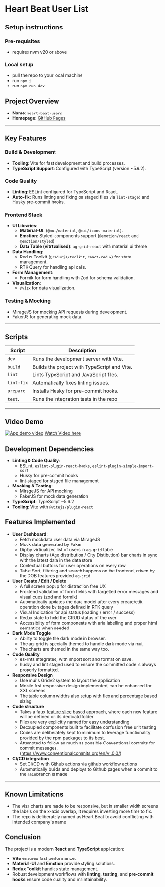 # Heart Beat User List

## Setup instructions

### Pre-requisites
- requires nvm v20 or above

### Local setup
- pull the repo to your local machine
- run `npm i`
- run `npm run dev`

## Project Overview
- **Name**: `heart-beat-users`
- **Homepage**: [GitHub Pages](https://ruhaim.github.io/heart-beat-react-ts/)

---

## Key Features

### Build & Development
- **Tooling**: Vite for fast development and build processes.
- **TypeScript Support**: Configured with TypeScript (version ~5.6.2).

### Code Quality
- **Linting**: ESLint configured for TypeScript and React.
- **Auto-fix**: Runs linting and fixing on staged files via `lint-staged` and Husky pre-commit hooks.

### Frontend Stack
- **UI Libraries**:
  - **Material-UI**: (`@mui/material`, `@mui/icons-material`).
  - **Emotion**: Styled-components support (`@emotion/react` and `@emotion/styled`).
  - **Data Table (vitrtualised)**: `ag-grid-react` with material ui theme
- **Data Handling**:
  - Redux Toolkit (`@reduxjs/toolkit`, `react-redux`) for state management.
  - RTK Query for handling api calls.
- **Form Management**:
  - Formik for form handling with Zod for schema validation.
- **Visualization**:
  - `@visx` for data visualization.

### Testing & Mocking
- MirageJS for mocking API requests during development.
- FakerJS for generating mock data.

---

## Scripts

| Script       | Description                                       |
|--------------|---------------------------------------------------|
| `dev`        | Runs the development server with Vite.            |
| `build`      | Builds the project with TypeScript and Vite.      |
| `lint`       | Lints TypeScript and JavaScript files.            |
| `lint:fix`   | Automatically fixes linting issues.               |
| `prepare`    | Installs Husky for pre-commit hooks.              |
| `test`.      | Runs the integration tests in the repo            |

---

## Video Demo
[![App demo video](http://img.youtube.com/vi/3IgIM1oAsRA/0.jpg)](http://www.youtube.com/watch?v=3IgIM1oAsRA "Watch App demo Video")
[Watch Video here](http://www.youtube.com/watch?v=3IgIM1oAsRA)

## Development Dependencies

- **Linting & Code Quality**:
  - ESLint, `eslint-plugin-react-hooks`, `eslint-plugin-simple-import-sort`
  - Husky for pre-commit hooks
  - lint-staged for staged file management
- **Mocking & Testing**:
  - MirageJS for API mocking
  - FakerJS for mock data generation
- **TypeScript**: TypeScript ~5.6.2
- **Tooling**: Vite with `@vitejs/plugin-react`

## Features Implemented
- **User Dashboard**:
  - Fetch mockdata user data via MirageJS
  - Mock data generated by Faker
  - Diplay virtiualized list of users in `ag-grid` table
  - Display charts (Age distribution / City Distibution) bar charts in sync with the latest data in the data store
  - Contextual buttons for user operations on every row
  - Table Sort, filtering and search happens on the frontend, driven by the OOB features provided `ag-grid`
- **User Create / Edit / Delete**
  - A full screen popup for distraction free UX
  - Frontend validation of form fields with targetted error messages and visual cues (zod and formik)
  - Automatically updates the data model after every create/edit operation done by tages defined in RTK query
  - Visual Indication for api status (loading / error / success)
  - Redux state to hold the CRUD status of the user
  - Accessibilty of form components with aria labelling and proper html semantics when needed
- **Dark Mode Toggle**
  - Ability to toggle the dark mode in browser.
  - The ag-grid is specially themed to handle dark mode via mui,
  - The charts are themed in the same way too.
- **Code Quality**
  - es-lints integrated, with import sort and format on save.
  - husky and lint staged used to ensure the committed code is always properly formatted.
- **Responsive Design**
  - Use mui's Gridv2 system to layout the application
  - Mobile frst responsive design implemented, can be enhanced for XXL screens
  - The table column widths also setup with flex and percentage based sizing
- **Code structure**
  - Takes a faux [feature slice](https://dev.to/m_midas/feature-sliced-design-the-best-frontend-architecture-4noj) based approach, where each new feature will be defined on its dedicatd folder
  - Files are very explicitly named for easy understanding
  - Decoupled components built to facilitate confusion free unit testing 
  - Codes are deliberately kept to minimum to leverage functionality provided by the npm packages to its best.
  - Attempted to follow as much as possible Conventional commits for commit messages. (https://www.conventionalcommits.org/en/v1.0.0/)
- **CI/CD integration**
  - Set CI/CD with Github actions via github workflow actions
  - Automatically builds and deploys to Github pages when a commit to the `main`branch is made

---

## Known Limitations
- The visx charts are made to be responsive, but in smaller width screens the labels on the x-axis overlap, It requires investing more time to fix.
- The repo is deliberately named as Heart Beat to avoid conflicting with intended company's name

## Conclusion

The project is a modern **React** and **TypeScript** application:
- **Vite** ensures fast performance.
- **Material-UI** and **Emotion** provide styling solutions.
- **Redux Toolkit** handles state management.
- Robust development workflows with **linting**, **testing**, and **pre-commit hooks** ensure code quality and maintainability.

